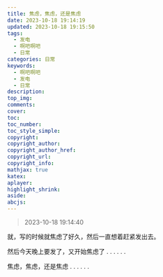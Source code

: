 ```yaml
---
title: 焦虑，焦虑，还是焦虑
date: 2023-10-18 19:14:19
updated: 2023-10-18 19:15:50
tags:
  - 发电
  - 啊吧啊吧
  - 日常
categories: 日常
keywords:
  - 啊吧啊吧
  - 发电
  - 日常
description: 
top_img:
comments:
cover:
toc:
toc_number:
toc_style_simple:
copyright:
copyright_author:
copyright_author_href:
copyright_url:
copyright_info:
mathjax: true
katex:
aplayer:
highlight_shrink:
aside:
abcjs:
---
```


> 2023-10-18 19:14:40

就，写的时候就焦虑了好久，然后一直想着赶紧发出去。

然后今天晚上要发了，又开始焦虑了 . . . . . . 

焦虑，焦虑，还是焦虑 . . . . . . 
